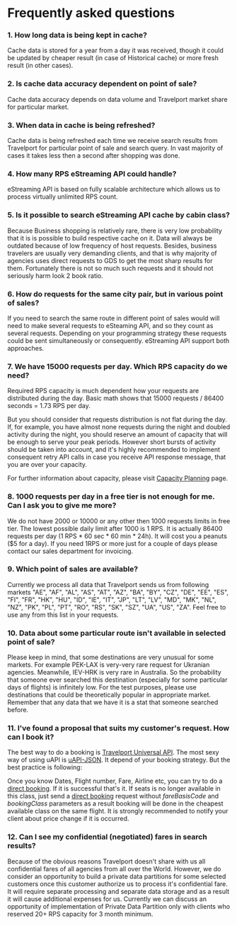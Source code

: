 # Frequently asked questions

### 1. How long data is being kept in cache?

Cache data is stored for a year from a day it was received, though it could be updated by cheaper result \(in case of Historical cache\) or more fresh result \(in other cases\).

### 2. Is cache data accuracy dependent on point of sale?

Cache data accuracy depends on data volume and Travelport market share for particular market.

### 3. When data in cache is being refreshed?

Cache data is being refreshed each time we receive search results from Travelport for particular point of sale and search query. In vast majority of cases it takes less then a second after shopping was done.

### 4. How many RPS eStreaming API could handle?

eStreaming API is based on fully scalable architecture which allows us to process virtually unlimited RPS count.

### 5. Is it possible to search eStreaming API cache by cabin class?

Because Business shopping is relatively rare, there is very low probability that it is is possible to build respective cache on it. Data will always be outdated because of low frequency of host requests. Besides, business travelers are usually very demanding clients, and that is why majority of agencies uses direct requests to GDS to get the most sharp results for them. Fortunately there is not so much such requests and it should not seriously harm look 2 book ratio.

### 6. How do requests for the same city pair, but in various point of sales?

If you need to search the same route in different point of sales would will need to make several requests to eSteaming API, and so they count as several requests. Depending on your programming strategy these requests could be sent simultaneously or consequently. eStreaming API support both approaches.

### 7. We have 15000 requests per day. Which RPS capacity do we need?

Required RPS capacity is much dependent how your requests are distributed during the day. Basic math shows that 15000 requests / 86400 seconds = 1.73 RPS per day.

But you should consider that requests distribution is not flat during the day. If, for example, you have almost none requests during the night and doubled activity during the night, you should reserve an amount of capacity that will be enough to serve your peak periods. However short bursts of activity should be taken into account, and it's highly recommended to implement consequent retry API calls in case you receive API response message, that you are over your capacity.

For further information about capacity, please visit [Capacity Planning](/capacity-planning.md) page.

### 8. 1000 requests per day in a free tier is not enough for me. Can I ask you to give me more?

We do not have 2000 or 10000 or any other then 1000 requests limits in free tier. The lowest possible daily limit after 1000 is 1 RPS. It is actually 86400 requests per day \(1 RPS \* 60 sec \* 60 min \* 24h\). It will cost you a peanuts \($5 for a day\). If you need 1RPS or more just for a couple of days please contact our sales department for invoicing.

### 9. Which point of sales are available?

Currently we process all data that Travelport sends us from following markets "AE", "AF", "AL", "AS", "AT", "AZ", "BA", "BY", "CZ", "DE", "EE", "ES", "FI", "FR", "HK", "HU", "ID", "IE", "IT", "JP", "LT", "LV", "MD", "MK", "NL", "NZ", "PK", "PL", "PT", "RO", "RS", "SK", "SZ", "UA", "US", "ZA". Feel free to use any from this list in your requests.

### 10. Data about some particular route isn't available in selected point of sale?

Please keep in mind, that some destinations are very unusual for some markets. For example PEK-LAX  is very-very rare request for Ukranian agencies. Meanwhile, IEV-HRK is very rare in Australia. So the probability that someone ever searched this destination \(especially for some particular days of flights\) is infinitely low. For the test purposes, please use destinations that could be theoretically popular in appropriate market. Remember that any data that we have it is a stat that someone searched before.

### 11. I've found a proposal that suits my customer's request. How can I book it?

The best way to do a booking is [Travelport Universal API](https://www.travelport.com/solutions/travelport-universal-API). The most sexy way of using uAPI is [uAPI-JSON](https://github.com/Travelport-Ukraine/uapi-json). It depend of your booking strategy. But the best practice is following:

Once you know Dates, Flight number, Fare, Airline etc, you can try to do a [direct booking](https://github.com/Travelport-Ukraine/uapi-json/blob/master/docs/Air.md#bookparams). If it is successful that's it. If seats is no longer available in this class, just send a [direct booking](https://github.com/Travelport-Ukraine/uapi-json/blob/master/docs/Air.md#bookparams) request without _fareBasisCode_ and _bookingClass_ parameters as a result booking will be done in the cheapest available class on the same flight. It is strongly recommended to notify your client about price change if it is occurred.

### 12. Can I see my confidential \(negotiated\) fares in search results?

Because of the obvious reasons Travelport doesn't share with us all confidential fares of all agencies from all over the World. However, we do consider an opportunity to build a private data partitions for some selected customers once this customer authorize us to process it's confidential fare. It will require separate processing and separate data storage and as a result it will cause additional expenses for us. Currently we can discuss an opportunity of implementation of Private Data Partition only with clients who reserved 20+ RPS capacity for 3 month minimum.

